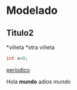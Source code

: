 # Modelado
## Titulo2

*viñeta
*otra viñeta

```c
int x=0;
```

[periodico](http://elpais.com)

Hola **mundo**
adios *mundo*


